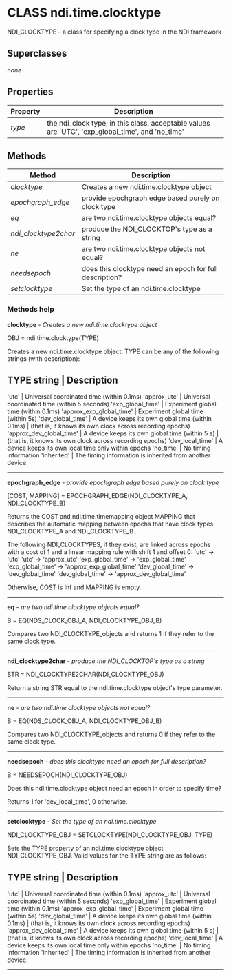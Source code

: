 # CLASS ndi.time.clocktype

  NDI_CLOCKTYPE - a class for specifying a clock type in the NDI framework

## Superclasses
*none*

## Properties

| Property | Description |
| --- | --- |
| *type* | the ndi_clock type; in this class, acceptable values are 'UTC', 'exp_global_time', and 'no_time' |


## Methods 

| Method | Description |
| --- | --- |
| *clocktype* | Creates a new ndi.time.clocktype object |
| *epochgraph_edge* | provide epochgraph edge based purely on clock type |
| *eq* | are two ndi.time.clocktype objects equal? |
| *ndi_clocktype2char* | produce the NDI_CLOCKTOP's type as a string |
| *ne* | are two ndi.time.clocktype objects not equal? |
| *needsepoch* | does this clocktype need an epoch for full description? |
| *setclocktype* | Set the type of an ndi.time.clocktype |


### Methods help 

**clocktype** - *Creates a new ndi.time.clocktype object*

OBJ = ndi.time.clocktype(TYPE)
 
  Creates a new ndi.time.clocktype object. TYPE can be
  any of the following strings (with description):
 
  TYPE string               | Description
  ------------------------------------------------------------------------------
  'utc'                     | Universal coordinated time (within 0.1ms)
  'approx_utc'              | Universal coordinated time (within 5 seconds)
  'exp_global_time'         | Experiment global time (within 0.1ms)
  'approx_exp_global_time'  | Experiment global time (within 5s)
  'dev_global_time'         | A device keeps its own global time (within 0.1ms) 
                            |   (that is, it knows its own clock across recording epochs)
  'approx_dev_global_time'  |  A device keeps its own global time (within 5 s) 
                            |   (that is, it knows its own clock across recording epochs)
  'dev_local_time'          | A device keeps its own local time only within epochs
  'no_time'                 | No timing information
  'inherited'               | The timing information is inherited from another device.


---

**epochgraph_edge** - *provide epochgraph edge based purely on clock type*

[COST, MAPPING] = EPOCHGRAPH_EDGE(NDI_CLOCKTYPE_A, NDI_CLOCKTYPE_B)
 
  Returns the COST and ndi.time.timemapping object MAPPING that describes the
  automatic mapping between epochs that have clock types NDI_CLOCKTYPE_A
  and NDI_CLOCKTYPE_B.
 
  The following NDI_CLOCKTYPES, if they exist, are linked across epochs with
  a cost of 1 and a linear mapping rule with shift 1 and offset 0:
    'utc' -> 'utc'
    'utc' -> 'approx_utc'
    'exp_global_time' -> 'exp_global_time'
    'exp_global_time' -> 'approx_exp_global_time'
    'dev_global_time' -> 'dev_global_time'
    'dev_global_time' -> 'approx_dev_global_time'
 
  Otherwise, COST is Inf and MAPPING is empty.


---

**eq** - *are two ndi.time.clocktype objects equal?*

B = EQ(NDS_CLOCK_OBJ_A, NDI_CLOCKTYPE_OBJ_B)
 
  Compares two NDI_CLOCKTYPE_objects and returns 1 if they refer to the 
  same clock type.


---

**ndi_clocktype2char** - *produce the NDI_CLOCKTOP's type as a string*

STR = NDI_CLOCKTYPE2CHAR(NDI_CLOCKTYPE_OBJ)
 
  Return a string STR equal to the ndi.time.clocktype object's type parameter.


---

**ne** - *are two ndi.time.clocktype objects not equal?*

B = EQ(NDS_CLOCK_OBJ_A, NDI_CLOCKTYPE_OBJ_B)
 
  Compares two NDI_CLOCKTYPE_objects and returns 0 if they refer to the 
  same clock type.


---

**needsepoch** - *does this clocktype need an epoch for full description?*

B = NEEDSEPOCH(NDI_CLOCKTYPE_OBJ)
 
  Does this ndi.time.clocktype object need an epoch in order to specify time?
 
  Returns 1 for 'dev_local_time', 0 otherwise.


---

**setclocktype** - *Set the type of an ndi.time.clocktype*

NDI_CLOCKTYPE_OBJ = SETCLOCKTYPE(NDI_CLOCKTYPE_OBJ, TYPE)
 
  Sets the TYPE property of an ndi.time.clocktype object NDI_CLOCKTYPE_OBJ.
  Valid values for the TYPE string are as follows:
 
  TYPE string               | Description
  ------------------------------------------------------------------------------
  'utc'                     | Universal coordinated time (within 0.1ms)
  'approx_utc'              | Universal coordinated time (within 5 seconds)
  'exp_global_time'         | Experiment global time (within 0.1ms)
  'approx_exp_global_time'  | Experiment global time (within 5s)
  'dev_global_time'         | A device keeps its own global time (within 0.1ms) 
                            |   (that is, it knows its own clock across recording epochs)
  'approx_dev_global_time'  |  A device keeps its own global time (within 5 s) 
                            |   (that is, it knows its own clock across recording epochs)
  'dev_local_time'          | A device keeps its own local time only within epochs
  'no_time'                 | No timing information
  'inherited'               | The timing information is inherited from another device.


---

